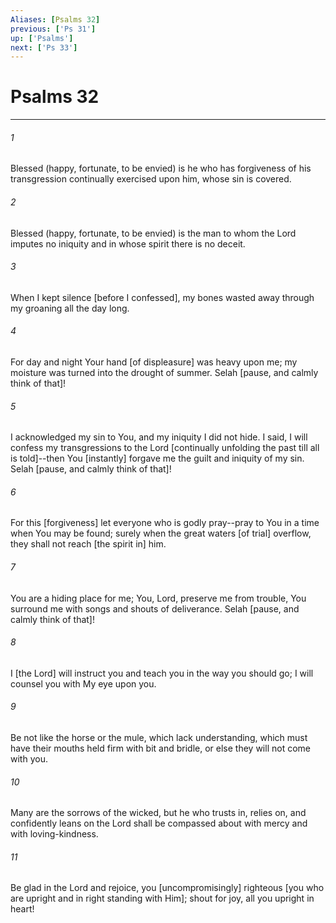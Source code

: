 ```yaml
---
Aliases: [Psalms 32]
previous: ['Ps 31']
up: ['Psalms']
next: ['Ps 33']
---
```

# Psalms 32

***


###### 1 


Blessed (happy, fortunate, to be envied) is he who has forgiveness of his transgression continually exercised upon him, whose sin is covered. 


###### 2 


Blessed (happy, fortunate, to be envied) is the man to whom the Lord imputes no iniquity and in whose spirit there is no deceit. 


###### 3 


When I kept silence [before I confessed], my bones wasted away through my groaning all the day long. 


###### 4 


For day and night Your hand [of displeasure] was heavy upon me; my moisture was turned into the drought of summer. Selah [pause, and calmly think of that]! 


###### 5 


I acknowledged my sin to You, and my iniquity I did not hide. I said, I will confess my transgressions to the Lord [continually unfolding the past till all is told]--then You [instantly] forgave me the guilt and iniquity of my sin. Selah [pause, and calmly think of that]! 


###### 6 


For this [forgiveness] let everyone who is godly pray--pray to You in a time when You may be found; surely when the great waters [of trial] overflow, they shall not reach [the spirit in] him. 


###### 7 


You are a hiding place for me; You, Lord, preserve me from trouble, You surround me with songs and shouts of deliverance. Selah [pause, and calmly think of that]! 


###### 8 


I [the Lord] will instruct you and teach you in the way you should go; I will counsel you with My eye upon you. 


###### 9 


Be not like the horse or the mule, which lack understanding, which must have their mouths held firm with bit and bridle, or else they will not come with you. 


###### 10 


Many are the sorrows of the wicked, but he who trusts in, relies on, and confidently leans on the Lord shall be compassed about with mercy and with loving-kindness. 


###### 11 


Be glad in the Lord and rejoice, you [uncompromisingly] righteous [you who are upright and in right standing with Him]; shout for joy, all you upright in heart!
